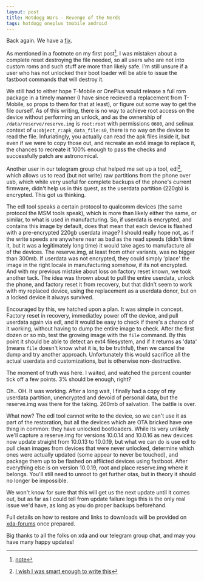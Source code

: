 ```yaml
---
layout: post
title: Hotdogg Wars - Revenge of the Nerds
tags: hotdogg oneplus tmobile android
---
```


Back again. We have a [fix](https://forum.xda-developers.com/7t-pro/how-to/hd1925-10-0-19-fastboot-rom-ota-fixer-t4040629).

As mentioned in a footnote on my first post[^1], I was mistaken about a complete reset destroying the file needed, so all users who are not into custom roms and such stuff are more than likely safe. I'm still unsure if a user who has not unlocked their boot loader will be able to issue the fastboot commands that will destroy it.

We still had to either hope T-Mobile or OnePlus would release a full rom package in a timely manner (I have since recieved a replacement from T-Mobile, so props to them for that at least), or figure out some way to get the file ourself. As of this writing, there is no way to achieve root access on the device without performing an unlock, and as the ownership of `/data/reserve/reserve.img` is `root:root` with permissions `0600`, and selinux context of `u:object_r:apk_data_file:s0`, there is no way on the device to read the file. Infuriatingly, you actually can read the apk files inside it, but even if we were to copy those out, and recreate an ext4 image to replace it, the chances to recreate it 100% enough to pass the checks and successfully patch are astronomical.

Another user in our telegram group chat helped me set up a tool, edl[^2], which allows us to read (but not write) raw partitions from the phone over usb, which while very useful for complete backups of the phone's current firmware, didn't help us in this quest, as the userdata partition (220gb) is encrypted. This got us thinking.

The edl tool speaks a certain protocol to qualcomm devices (the same protocol the MSM tools speak), which is more than likely either the same, or similar, to what is used in manufacturing. So, if userdata is encrypted, and contains this image by default, does that mean that each device is flashed with a pre-encrypted 220gb userdata image? I should really hope not, as if the write speeds are anywhere near as bad as the read speeds (didn't time it, but it was a legitimately long time) it would take ages to manufacture all of the devices. The reserve.img, at least from other variants, was no bigger than 300mb. If userdata was not encrypted, they could simply 'place' the image in the right locale in manufacturing somehow, if its not encrypted. And with my previous mistake about loss on factory reset known, we took another tack. The idea was thrown about to pull the entire userdata, unlock the phone, and factory reset it from recovery, but that didn't seem to work with my replaced device, using the replacement as a userdata donor, but on a locked device it always survived.

Encouraged by this, we hatched upon a plan. It was simple in concept. Factory reset in recovery, immediatley power off the device, and pull userdata again via edl, and it would be easy to check if there's a chance of it working, without having to dump the entire image to check. After the first dozen or so mb, test the growing image with the `file` command. By this point it should be able to detect an ext4 filesystem, and if it returns as 'data' (means `file` doesn't know what it is, to be truthful), then we cancel the dump and try another approach. Unfortunately this would sacrifice all the actual userdata and customizations, but is otherwise non-destructive.

<script id="asciicast-YaLFHrLiy1dpqmrRSTdJMgC8X" src="https://asciinema.org/a/YaLFHrLiy1dpqmrRSTdJMgC8X.js" data-rows="10" async></script>
The moment of truth was here. I waited, and watched the percent counter tick off a few points. 3% should be enough, right?

<script id="asciicast-h0A79gbTap5Zx6T0V2wOuMEOK" src="https://asciinema.org/a/h0A79gbTap5Zx6T0V2wOuMEOK.js" data-rows="7" async></script>
Oh.. OH. It was working. After a long wait, I finally had a copy of my userdata partition, unencrypted and devoid of personal data, but the reserve.img was there for the taking. 260mb of salvation. The battle is over.

What now? The edl tool cannot write to the device, so we can't use it as part of the restoration, but all the devices which are OTA bricked have one thing in common: they have unlocked bootloaders. While its very unlikely we'll capture a reserve.img for versions 10.0.14 and 10.0.16 as new devices now update straight from 10.0.13 to 10.0.19, but what we can do is use edl to pull clean images from devices that were never unlocked, determine which ones were actually updated (some appear to never be touched), and package them up to be flashed on afflicted devices using fastboot. After everything else is on version 10.0.19, root and place reserve.img where it belongs. You'll still need to unroot to get further otas, but in theory it should no longer be impossible.

We won't know for sure that this will get us the next update until it comes out, but as far as I could tell from update failure logs this is the only real issue we'd have, as long as you do proper backups beforehand.

Full details on how to restore and links to downloads will be provided on [xda-forums](https://forum.xda-developers.com/7t-pro/how-to/hd1925-10-0-19-fastboot-rom-ota-fixer-t4040629) once prepared.

Big thanks to all the folks on xda and our telegram group chat, and may you have many happy updates!

[^1]: [note](/OnePlus-7t-Pro-5g/#fn:1)
[^2]: [I wish I was smart enough to write this](https://github.com/bkerler/edl)

